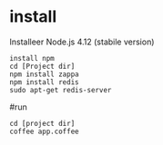 # install 
Installeer Node.js 4.12 (stabile version)

```
install npm
cd [Project dir]
npm install zappa 
npm install redis
sudo apt-get redis-server
```

#run
```
cd [project dir]
coffee app.coffee
```
